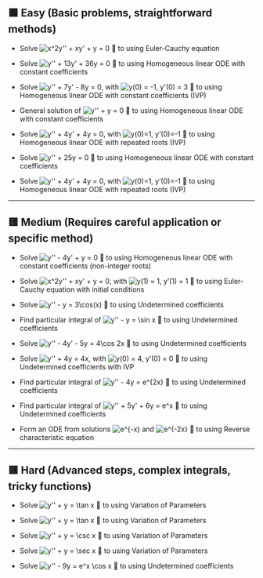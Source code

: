 ## 🟩 Easy (Basic problems, straightforward methods)

- Solve <img src="https://latex.codecogs.com/png.latex?x%5E2y%27%27%20%2B%20xy%27%20%2B%20y%20%3D%200   " alt="x^2y'' + xy' + y = 0">
  🔹
  to using Euler-Cauchy equation  

- Solve <img src="https://latex.codecogs.com/png.latex?y%27%27%20%2B%2013y%27%20%2B%2036y%20%3D%200   " alt="y'' + 13y' + 36y = 0">
  🔹
  to using Homogeneous linear ODE with constant coefficients  
- Solve <img src="https://latex.codecogs.com/png.latex?y%27%27%20%2B%207y%27%20-%208y%20%3D%200   " alt="y'' + 7y' - 8y = 0">, with <img src="https://latex.codecogs.com/png.latex?y   (0)%20%3D%20-1%2C%20y%27(0)%20%3D%203" alt="y(0) = -1, y'(0) = 3">
  🔹
  to using Homogeneous linear ODE with constant coefficients (IVP)

- General solution of <img src="https://latex.codecogs.com/png.latex?y%27%27%20%2B%20y%20%3D%200   " alt="y'' + y = 0">
  🔹
  to using Homogeneous linear ODE with constant coefficients  
- Solve <img src="https://latex.codecogs.com/png.latex?y%27%27%20%2B%204y%27%20%2B%204y%20%3D%200   " alt="y'' + 4y' + 4y = 0">, with <img src="https://latex.codecogs.com/png.latex?y   (0)%3D1%2C%20y%27(0)%3D-1" alt="y(0)=1, y’(0)=-1">
  🔹
  to using Homogeneous linear ODE with repeated roots (IVP)

- Solve <img src="https://latex.codecogs.com/png.latex?y%27%27%20%2B%2025y%20%3D%200   " alt="y'' + 25y = 0">
  🔹
  to using Homogeneous linear ODE with constant coefficients  
- Solve <img src="https://latex.codecogs.com/png.latex?y%27%27%20%2B%204y%27%20%2B%204y%20%3D%200   " alt="y'' + 4y' + 4y = 0">, with <img src="https://latex.codecogs.com/png.latex?y   (0)%3D1%2C%20y%27(0)%3D-1" alt="y(0)=1, y’(0)=-1">
  🔹
  to using Homogeneous linear ODE with repeated roots (IVP)

---

## 🟨 Medium (Requires careful application or specific method)

- Solve <img src="https://latex.codecogs.com/png.latex?y%27%27%20-%204y%27%20%2B%20y%20%3D%200   " alt="y'' - 4y' + y = 0">
  🔹
  to using Homogeneous linear ODE with constant coefficients (non-integer roots)

- Solve <img src="https://latex.codecogs.com/png.latex?x%5E2y%27%27%20%2B%20xy%27%20%2B%20y%20%3D%200   " alt="x^2y'' + xy' + y = 0">, with <img src="https://latex.codecogs.com/png.latex?y   (1)%20%3D%201%2C%20y%27(1)%20%3D%201" alt="y(1) = 1, y’(1) = 1">
  🔹
  to using Euler-Cauchy equation with initial conditions  
- Solve <img src="https://latex.codecogs.com/png.latex?y%27%27%20-%20y%20%3D%203%5Ccos   (x)" alt="y'' - y = 3\cos(x)">
  🔹
  to using Undetermined coefficients

- Find particular integral of <img src="https://latex.codecogs.com/png.latex?y%27%27%20-%20y%20%3D%20%5Csin%20x   " alt="y'' - y = \sin x">
  🔹
  to using Undetermined coefficients  
- Solve <img src="https://latex.codecogs.com/png.latex?y%27%27%20-%204y%27%20-%205y%20%3D%204%5Ccos%202x   " alt="y'' - 4y' - 5y = 4\cos 2x">
  🔹
  to using Undetermined coefficients  
- Solve <img src="https://latex.codecogs.com/png.latex?y%27%27%20%2B%204y%20%3D%204x   " alt="y'' + 4y = 4x">, with <img src="https://latex.codecogs.com/png.latex?y   (0)%20%3D%204%2C%20y%27(0)%20%3D%200" alt="y(0) = 4, y’(0) = 0">
  🔹
  to using Undetermined coefficients with IVP

- Find particular integral of <img src="https://latex.codecogs.com/png.latex?y%27%27%20-%204y%20%3D%20e%5E%7B2x%7D   " alt="y'' - 4y = e^{2x}">
  🔹
  to using Undetermined coefficients  
- Find particular integral of <img src="https://latex.codecogs.com/png.latex?y%27%27%20%2B%205y%27%20%2B%206y%20%3D%20e%5Ex   " alt="y'' + 5y' + 6y = e^x">
  🔹
  to using Undetermined coefficients  
- Form an ODE from solutions <img src="https://latex.codecogs.com/png.latex?e%5E%7B-x%7D   " alt="e^{-x}"> and <img src="https://latex.codecogs.com/png.latex?e%5E%7B-2x%7D   " alt="e^{-2x}">
  🔹
  to using Reverse characteristic equation

---

## 🟥 Hard (Advanced steps, complex integrals, tricky functions)

- Solve <img src="https://latex.codecogs.com/png.latex?y%27%27%20%2B%20y%20%3D%20%5Ctan%20x   " alt="y'' + y = \tan x">
  🔹
  to using Variation of Parameters

- Solve <img src="https://latex.codecogs.com/png.latex?y%27%27%20%2B%20y%20%3D%20%5Ctan%20x   " alt="y'' + y = \tan x">
  🔹
  to using Variation of Parameters  
- Solve <img src="https://latex.codecogs.com/png.latex?y%27%27%20%2B%20y%20%3D%20%5Ccsc%20x   " alt="y'' + y = \csc x">
  🔹
  to using Variation of Parameters

- Solve <img src="https://latex.codecogs.com/png.latex?y%27%27%20%2B%20y%20%3D%20%5Csec%20x   " alt="y'' + y = \sec x">
  🔹
  to using Variation of Parameters

- Solve <img src="https://latex.codecogs.com/png.latex?y%27%27%20-%209y%20%3D%20e%5Ex%20%5Ccos%20x   " alt="y'' - 9y = e^x \cos x">
  🔹
  to using Undetermined coefficients
